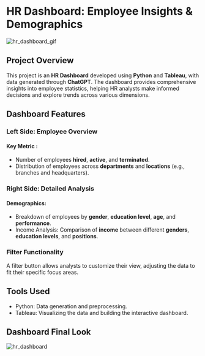 # HR Dashboard: Employee Insights & Demographics


![hr_dashboard_gif](https://github.com/user-attachments/assets/1f05068a-e1c6-4781-9f69-3a0044cc92f3)


## Project Overview
This project is an **HR Dashboard** developed using **Python** and **Tableau**, with data generated through **ChatGPT**. The dashboard provides comprehensive insights into employee statistics, helping HR analysts make informed decisions and explore trends across various dimensions.

## Dashboard Features
### Left Side: Employee Overview
#### Key Metric :
- Number of employees **hired**, **active**, and **terminated**.
- Distribution of employees across **departments** and **locations** (e.g., branches and headquarters).
### Right Side: Detailed Analysis
#### Demographics:
- Breakdown of employees by **gender**, **education level**, **age**, and **performance**.
- Income Analysis:
Comparison of **income** between different **genders**, **education levels**, and **positions**.
### Filter Functionality
A filter button allows analysts to customize their view, adjusting the data to fit their specific focus areas.
## Tools Used
- Python: Data generation and preprocessing.
- Tableau: Visualizing the data and building the interactive dashboard.

## Dashboard Final Look



![hr_dashboard](https://github.com/user-attachments/assets/e28b1879-3a90-4620-8cb2-04ce8788c6d4)
